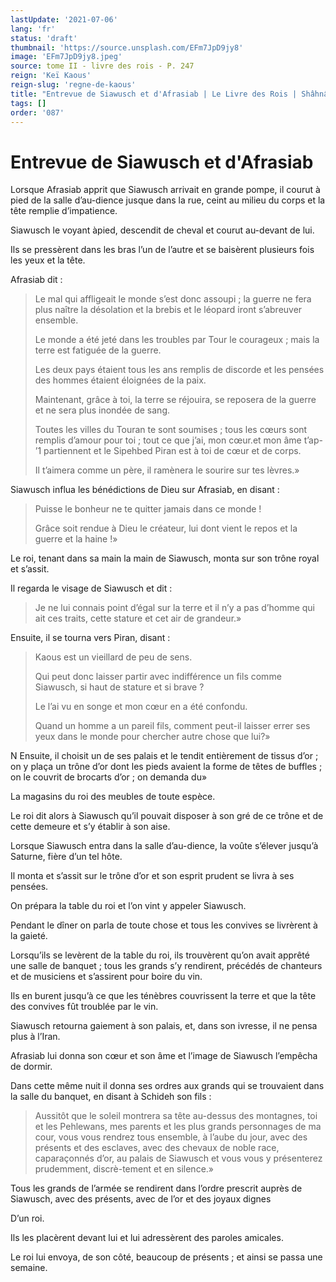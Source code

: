```yaml
---
lastUpdate: '2021-07-06'
lang: 'fr'
status: 'draft'
thumbnail: 'https://source.unsplash.com/EFm7JpD9jy8'
image: 'EFm7JpD9jy8.jpeg'
source: tome II - livre des rois - P. 247
reign: 'Keï Kaous'
reign-slug: 'regne-de-kaous'
title: "Entrevue de Siawusch et d'Afrasiab | Le Livre des Rois | Shâhnâmeh"
tags: []
order: '087'
---
```


# Entrevue de Siawusch et d'Afrasiab

Lorsque Afrasiab apprit que Siawusch arrivait en grande pompe, il courut à pied de la salle d’au-dience jusque dans la rue, ceint au milieu du corps et la tête remplie d’impatience.

Siawusch le voyant àpied, descendit de cheval et courut au-devant de lui.

Ils se pressèrent dans les bras l’un de l’autre et se baisèrent plusieurs fois les yeux et la tête.

Afrasiab dit :

> Le mal qui affligeait le monde s’est donc assoupi ; la guerre ne fera plus naître la désolation et la brebis et le léopard iront s’abreuver ensemble.
>
> Le monde a été jeté dans les troubles par Tour le courageux ; mais la terre est fatiguée de la guerre.
>
> Les deux pays étaient tous les ans remplis de discorde et les pensées des hommes étaient éloignées de la paix.
>
> Maintenant, grâce à toi, la terre se réjouira, se reposera de la guerre et ne sera plus inondée de sang.
>
> Toutes les villes du Touran te sont soumises ; tous les cœurs sont remplis d’amour pour toi ; tout ce que j’ai, mon cœur.et mon âme t’ap-
’1
partiennent et le Sipehbed Piran est à toi de cœur et de corps.
>
> Il t’aimera comme un père, il ramènera le sourire sur tes lèvres.»

Siawusch influa les bénédictions de Dieu sur Afrasiab, en disant :

> Puisse le bonheur ne te quitter jamais dans ce monde !
>
> Grâce soit rendue à Dieu le créateur, lui dont vient le repos et la guerre et la haine !»

Le roi, tenant dans sa main la main de Siawusch, monta sur son trône royal et s’assit.

Il regarda le visage de Siawusch et dit :

> Je ne lui connais point d’égal sur la terre et il n’y a pas d’homme qui ait ces traits, cette stature et cet air de grandeur.»

Ensuite, il se tourna vers Piran, disant :

> Kaous est un vieillard de peu de sens.
>
> Qui peut donc laisser partir avec indifférence un fils comme Siawusch, si haut de stature et si brave ?
>
> Le l’ai vu en songe et mon cœur en a été confondu.
>
> Quand un homme a un pareil fils, comment peut-il laisser errer ses yeux dans le monde pour chercher autre chose que lui?»

N Ensuite, il choisit un de ses palais et le tendit entièrement de tissus d’or ; on y plaça un trône d’or dont les pieds avaient la forme de têtes de buffles ; on le couvrit de brocarts d’or ; on demanda du»

La magasins du roi des meubles de toute espèce.

Le roi dit alors à Siawusch qu’il pouvait disposer à son gré de ce trône et de cette demeure et s’y établir à son aise.

Lorsque Siawusch entra dans la salle d’au-dience, la voûte s’élever jusqu’à Saturne, fière d’un tel hôte.

Il monta et s’assit sur le trône d’or et son esprit prudent se livra à ses pensées.

On prépara la table du roi et l’on vint y appeler Siawusch.

Pendant le dîner on parla de toute chose et tous les convives se livrèrent à la gaieté.

Lorsqu’ils se levèrent de la table du roi, ils trouvèrent qu’on avait apprêté une salle de banquet ; tous les grands s’y rendirent, précédés de chanteurs et de musiciens et s’assirent pour boire du vin.

Ils en burent jusqu’à ce que les ténèbres couvrissent la terre et que la tête des convives fût troublée par le vin.

Siawusch retourna gaiement à son palais, et, dans son ivresse, il ne pensa plus à l’Iran.

Afrasiab lui donna son cœur et son âme et l’image de Siawusch l’empêcha de dormir.

Dans cette même nuit il donna ses ordres aux grands qui se trouvaient dans la salle du banquet, en disant à Schideh son fils :

> Aussitôt que le soleil montrera sa tête au-dessus des montagnes, toi et les Pehlewans, mes parents et les plus grands personnages de ma cour, vous vous rendrez tous ensemble, à l’aube du jour, avec des présents et des esclaves, avec des chevaux de noble race, caparaçonnés d’or, au palais de Siawusch et vous vous y présenterez prudemment, discrè-tement et en silence.»

Tous les grands de l’armée se rendirent dans l’ordre prescrit auprès de Siawusch, avec des présents, avec de l’or et des joyaux dignes

D’un roi.

Ils les placèrent devant lui et lui adressèrent des paroles amicales.

Le roi lui envoya, de son côté, beaucoup de présents ; et ainsi se passa une semaine.
